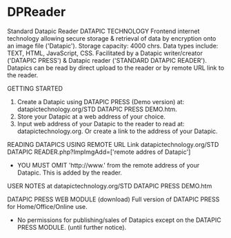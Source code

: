 # DPReader
Standard Datapic Reader
DATAPIC TECHNOLOGY
Frontend internet technology allowing secure storage & retrieval of data by encryption onto an image file ('Datapic'). 
Storage capacity: 4000 chrs.  Data types include: TEXT, HTML, JavaScript, CSS.
Facilitated by a Datapic writer/creator ('DATAPIC PRESS') & Datapic reader ('STANDARD DATAPIC READER').
Datapics can be read by direct upload to the reader or by remote URL link to the reader.

GETTING STARTED
1. Create a Datapic using DATAPIC PRESS (Demo version) at: datapictechnology.org/STD DATAPIC PRESS DEMO.htm.
2. Store your Datapic at a web address of your choice.
3. Input web address of your Datapic to the reader to read at: datapictechnology.org.
Or create a link to the address of your Datapic.

READING DATAPICS USING REMOTE URL Link
datapictechnology.org/STD DATAPIC READER.php?ImpImgAdd=['remote addres of Datapic'] 
* YOU MUST OMIT 'http://www.' from the remote address of your Datapic. This is added by the reader.

USER NOTES at datapictechnology.org/STD DATAPIC PRESS DEMO.htm

DATAPIC PRESS WEB MODULE (download)
Full version of DATAPIC PRESS for Home/Office/Online use.
* No permissions for publishing/sales of Datapics except on the DATAPIC PRESS MODULE.
(until further notice).
